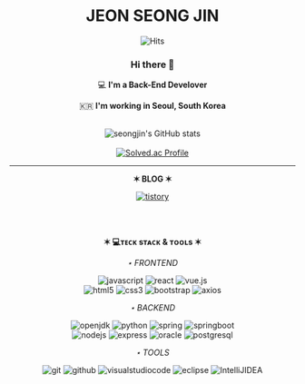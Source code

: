 <div align="center">
 
# JEON SEONG JIN

 
 ![Hits](https://hits.seeyoufarm.com/api/count/incr/badge.svg?url=https%3A%2F%2Fgithub.com%2Fjinygod&count_bg=%2385A6E9&title_bg=%233D7DD3&icon=&icon_color=%23E7E7E7&title=hits&edge_flat=false)
 <br>
 
 ### Hi there 👋   

  💻   **I'm a Back-End Develover**    

  🇰🇷  **I'm working in Seoul, South Korea**
  <br>
  <br>

![seongjin's GitHub stats](https://github-readme-stats.vercel.app/api?username=jinygod&show_icons=true&theme=radical)
<br>
<br>
[![Solved.ac Profile](http://mazassumnida.wtf/api/v2/generate_badge?boj=ayclub8866)](https://solved.ac/ayclub8866/)
<br>
<hr>
  
**✶ BLOG ✶**

[![tistory](https://shields.io/badge/tistory-black?style=for-the-badge&logo=tistory)](https://dev-jsj.tistory.com)

<br>
<br>

**✶ 💻ᴛᴇᴄᴋ sᴛᴀᴄᴋ & ᴛᴏᴏʟs ✶**

_⋆ FRONTEND_

![javascript](https://shields.io/badge/javascript-black?style=for-the-badge&logo=javascript)
![react](https://img.shields.io/badge/react-000000?style=for-the-badge&logo=react)
![vue.js](https://img.shields.io/badge/vue.js-000000?style=for-the-badge&logo=vue.js)
<br>
![html5](https://img.shields.io/badge/HTML5-000000?&logo=html5)
![css3](https://img.shields.io/badge/CSS3-000000?&logo=css3)
![bootstrap](https://img.shields.io/badge/Bootstrap-000000?&logo=bootstrap)
![axios](https://img.shields.io/badge/axios-000000?&logo=axios)

_⋆ BACKEND_

![openjdk](https://img.shields.io/badge/java-000000?&logo=openjdk)
![python](https://img.shields.io/badge/python-000000?&logo=python)
![spring](https://img.shields.io/badge/spring-000000?&logo=spring)
![springboot](https://img.shields.io/badge/springboot-000000?&logo=springboot)
<br>
![nodejs](https://img.shields.io/badge/node.js-000000?&logo=node.js)
![express](https://img.shields.io/badge/express-000000?&logo=express)
![oracle](https://shields.io/badge/oracle-000000?&logo=oracle)
![postgresql](https://shields.io/badge/postgresql-000000?&logo=postgresql)

_⋆ TOOLS_

![git](https://shields.io/badge/git-000000?&logo=git)
![github](https://shields.io/badge/github-000000?&logo=github)
![visualstudiocode](https://shields.io/badge/visualstudiocode-000000?&logo=visualstudiocode)
![eclipse](https://shields.io/badge/eclipse-000000?&logo=eclipse)
![IntelliJIDEA](https://shields.io/badge/IntelliJIDEA-000000?&logo=IntelliJIDEA)
